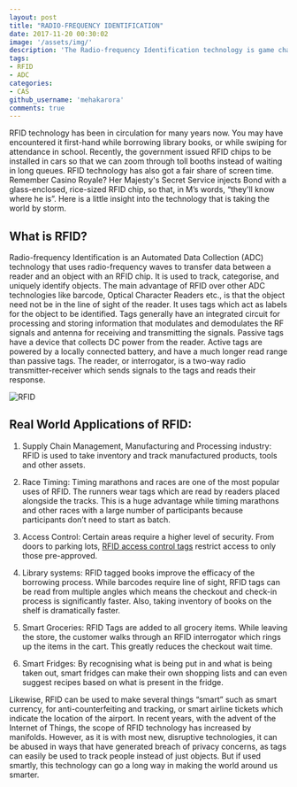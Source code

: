 ```yaml
---
layout: post
title: "RADIO-FREQUENCY IDENTIFICATION"
date: 2017-11-20 00:30:02
image: '/assets/img/'
description: 'The Radio-frequency Identification technology is game changer.'
tags:
- RFID
- ADC
categories:
- CAS
github_username: 'mehakarora'
comments: true
---
```


RFID technology has been in circulation for many years now. You may have encountered it first-hand while borrowing library books, or while swiping for attendance in school. Recently, the government issued RFID chips to be installed in cars so that we can zoom through toll booths instead of waiting in long queues. RFID technology has also got a fair share of screen time. Remember Casino Royale? Her Majesty's Secret Service injects Bond with a glass-enclosed, rice-sized RFID chip, so that, in M’s words, “they'll know where he is”. Here is a little insight into the technology that is taking the world by storm.

## What is RFID?
Radio-frequency Identification is an Automated Data Collection (ADC) technology that uses radio-frequency waves to transfer data between a reader and an object with an RFID chip. It is used to track, categorise, and uniquely identify objects. The main advantage of RFID over other ADC technologies like barcode, Optical Character Readers etc., is that the object need not be in the line of sight of the reader. It uses tags which act as labels for the object to be identified. Tags generally have an integrated circuit for processing and storing information that
modulates and demodulates the RF signals and antenna for receiving and transmitting the signals. Passive tags have a device that collects DC power from the reader. Active tags are powered by a locally connected battery, and have a much longer read range than passive tags. The reader, or interrogator, is a two-way radio transmitter-receiver which
sends signals to the tags and reads their response.

![RFID](https://i.imgur.com/UwZIYoE.png)

## Real World Applications of RFID:
1.  Supply Chain Management, Manufacturing and Processing industry: RFID is used to take inventory and track manufactured products, tools and other assets.

2.  Race Timing: Timing marathons and races are one of the most popular uses of RFID. The runners wear tags which are read by readers placed alongside the tracks. This is a huge advantage while timing marathons and other races with a large number of participants because participants don’t need to start as batch.

3.  Access Control: Certain areas require a higher level of security. From doors to parking lots, [RFID access control tags](http://www.atlasrfidstore.com/access-control-rfid-tag-sample-pack-uhf-passive/) restrict access to only those pre-approved.

4.  Library systems: RFID tagged books improve the efficacy of the borrowing process. While barcodes require line of sight, RFID tags can be read from multiple angles which means the checkout and check-in process is significantly faster. Also, taking inventory of books on the shelf is dramatically faster.

5.  Smart Groceries: RFID Tags are added to all grocery items. While leaving the store, the customer walks through an RFID interrogator which rings up the items in the cart. This greatly reduces the checkout wait time.

6.  Smart Fridges: By recognising what is being put in and what is being taken out, smart fridges can make their own shopping lists and can even suggest recipes based on what is present in the fridge.

Likewise, RFID can be used to make several things “smart” such as smart currency, for anti-counterfeiting and tracking, or smart airline tickets which indicate the location of the airport. In recent years, with the advent of the Internet of Things, the scope of RFID technology has increased by manifolds. However, as it is with most new, disruptive technologies, it can be abused in ways that have generated breach of privacy concerns, as tags can easily be used to track people instead of just objects. But if used smartly, this technology can go a long way in making the world around us smarter.
